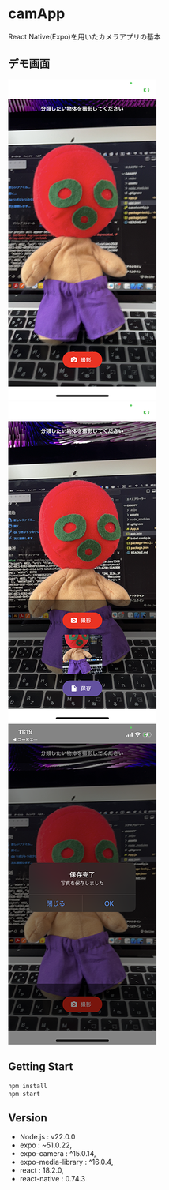 # camApp
React Native(Expo)を用いたカメラアプリの基本

## デモ画面
![デモ画面](demo_img01.PNG)
![デモ画面](demo_img02.PNG)
![デモ画面](demo_img03.PNG)

## Getting Start

```shell
npm install
npm start
```

## Version
- Node.js : v22.0.0
- expo : ~51.0.22,
- expo-camera : ^15.0.14,
- expo-media-library : ^16.0.4,
- react : 18.2.0,
- react-native : 0.74.3
